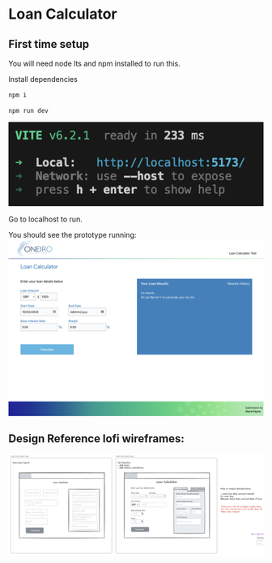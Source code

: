 # Loan Calculator


## First time setup

You will need node lts and npm installed to run this.

Install dependencies

```sh
npm i
```

```sh
npm run dev
```

![alt text](vite_running.png)

Go to localhost to run.

You should see the prototype running:
![alt text](prototype.png)


## Design Reference lofi wireframes:

![alt text](wireframe.png)